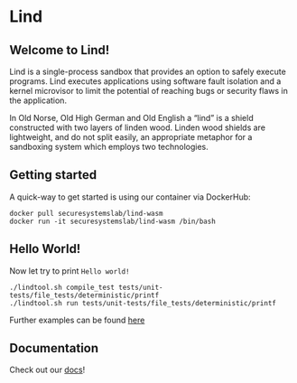 # Lind

## Welcome to Lind!

Lind is a single-process sandbox that provides an option to safely execute programs. Lind executes applications using software fault isolation and a kernel microvisor to limit the potential of reaching bugs or security flaws in the application.

In Old Norse, Old High German and Old English a “lind” is a shield constructed with two layers of linden wood. Linden wood shields are lightweight, and do not split easily, an appropriate metaphor for a sandboxing system which employs two technologies.

## Getting started

A quick-way to get started is using our container via DockerHub:

```
docker pull securesystemslab/lind-wasm
docker run -it securesystemslab/lind-wasm /bin/bash
```

## Hello World!

Now let try to print `Hello world!`

```
./lindtool.sh compile_test tests/unit-tests/file_tests/deterministic/printf
./lindtool.sh run tests/unit-tests/file_tests/deterministic/printf
```

Further examples can be found [here](https://lind-project.github.io/lind-wasm/use/examples/)

## Documentation

Check out our [docs](https://lind-project.github.io/lind-wasm/)!


